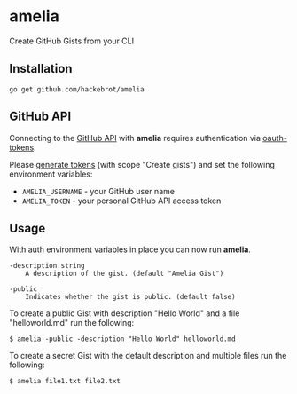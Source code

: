 # amelia

Create GitHub Gists from your CLI

## Installation

``go get github.com/hackebrot/amelia``


## GitHub API

Connecting to the [GitHub API][github-api] with **amelia** requires
authentication via [oauth-tokens][github-auth].

Please [generate tokens][github-tokens] (with scope "Create gists") and set the
following environment variables:

- ``AMELIA_USERNAME`` - your GitHub user name
- ``AMELIA_TOKEN`` - your personal GitHub API access token


## Usage

With auth environment variables in place you can now run **amelia**.

```
-description string
    A description of the gist. (default "Amelia Gist")

-public
    Indicates whether the gist is public. (default false)
```

To create a public Gist with description "Hello World" and a file "helloworld.md" run the following:

    $ amelia -public -description "Hello World" helloworld.md

To create a secret Gist with the default description and multiple files run the following:

    $ amelia file1.txt file2.txt


[github-api]: https://developer.github.com/v3/
[github-auth]: https://developer.github.com/v3/auth/#via-oauth-tokens
[github-tokens]: https://github.com/settings/tokens
